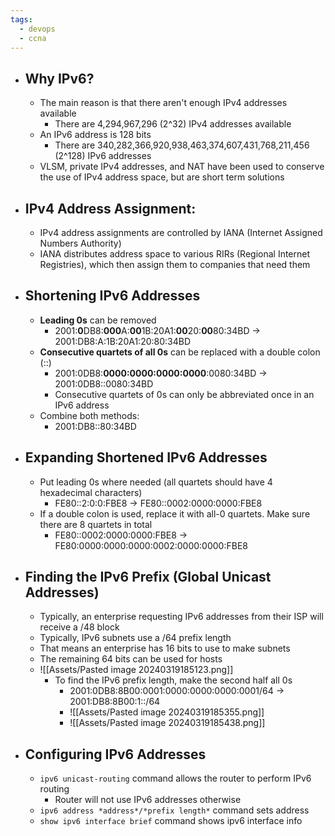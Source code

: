 ```yaml
---
tags:
  - devops
  - ccna
---
```

- ## Why IPv6?
	- The main reason is that there aren't enough IPv4 addresses available
		- There are 4,294,967,296 (2^32) IPv4 addresses available
	-  An IPv6 address is 128 bits
		- There are 340,282,366,920,938,463,374,607,431,768,211,456 (2^128) IPv6 addresses
	- VLSM, private IPv4 addresses, and NAT have been used to conserve the use of IPv4 address space, but are short term solutions
- ## IPv4 Address Assignment:
	- IPv4 address assignments are controlled by IANA (Internet Assigned Numbers Authority)
	- IANA distributes address space to various RIRs (Regional Internet Registries), which then assign them to companies that need them
- ## Shortening IPv6 Addresses
	- **Leading 0s** can be removed
		- 2001:**0**DB8:**000**A:**00**1B:20A1:**00**20:**00**80:34BD → 2001:DB8:A:1B:20A1:20:80:34BD
	- **Consecutive quartets of all 0s** can be replaced with a double colon (:\:)
		- 2001:0DB8:**0000:0000:0000:0000**:0080:34BD → 2001:0DB8::0080:34BD
		- Consecutive quartets of 0s can only be abbreviated once in an IPv6 address
	- Combine both methods:
		- 2001:DB8::80:34BD
- ## Expanding Shortened IPv6 Addresses
	- Put leading 0s where needed (all quartets should have 4 hexadecimal characters)
		- FE80::2:0:0:FBE8 → FE80::0002:0000:0000:FBE8
	- If a double colon is used, replace it with all-0 quartets. Make sure there are 8 quartets in total
		- FE80::0002:0000:0000:FBE8 → FE80:0000:0000:0000:0002:0000:0000:FBE8
- ## Finding the IPv6 Prefix (Global Unicast Addresses)
	- Typically, an enterprise requesting IPv6 addresses from their ISP will receive a /48 block
	- Typically, IPv6 subnets use a /64 prefix length
	- That means an enterprise has 16 bits to use to make subnets
	- The remaining 64 bits can be used for hosts
	- ![[Assets/Pasted image 20240319185123.png]]
		- To find the IPv6 prefix length, make the second half all 0s
			- 2001:0DB8:8B00:0001:0000:0000:0000:0001/64 → 2001:DB8:8B00:1::/64
			- ![[Assets/Pasted image 20240319185355.png]]
			- ![[Assets/Pasted image 20240319185438.png]]
- ## Configuring IPv6 Addresses
	- `ipv6 unicast-routing` command allows the router to perform IPv6 routing
		- Router will not use IPv6 addresses otherwise
	- `ipv6 address *address*/*prefix length*` command sets address
	- `show ipv6 interface brief` command shows ipv6 interface info